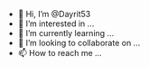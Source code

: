 - 👋 Hi, I’m @Dayrit53
- 👀 I’m interested in ...
- 🌱 I’m currently learning ...
- 💞️ I’m looking to collaborate on ...
- 📫 How to reach me ...

<!---
Dayrit53/Dayrit53 is a ✨ special ✨ repository because its `README.md` (this file) appears on your GitHub profile.
You can click the Preview link to take a look at your changes.
--->
